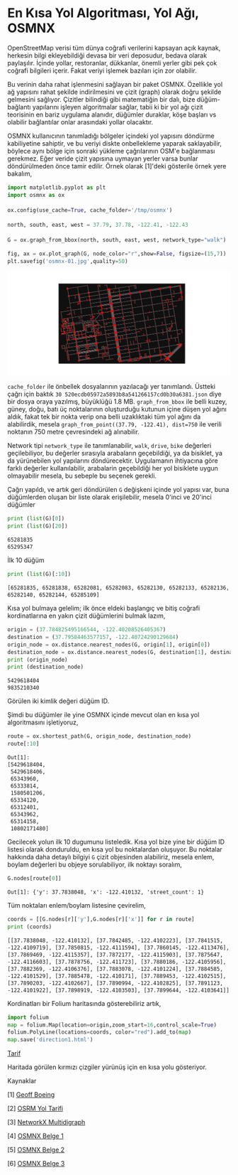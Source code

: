 # En Kısa Yol Algoritması, Yol Ağı, OSMNX

OpenStreetMap verisi tüm dünya coğrafi verilerini kapsayan açık
kaynak, herkesin bilgi ekleyebildiği devasa bir veri deposudur, bedava
olarak paylaşılır. İçinde yollar, restoranlar, dükkanlar, önemli
yerler gibi pek çok coğrafi bilgileri içerir. Fakat veriyi işlemek
bazıları için zor olabilir.

Bu verinin daha rahat işlenmesini sağlayan bir paket OSMNX. Özellikle
yol ağ yapısını rahat şekilde indirilmesini ve çizit (graph) olarak
doğru şekilde gelmesini sağlıyor. Çizitler bilindiği gibi matematiğin
bir dalı, bize düğüm-bağlantı yapılarını işleyen algoritmalar sağlar,
tabii ki bir yol ağı çizit teorisinin en bariz uygulama alanıdır,
düğümler duraklar, köşe başları vs olabilir bağlantılar onlar
arasındaki yollar olacaktır.

OSMNX kullanıcının tanımladığı bölgeler içindeki yol yapısını döndürme
kabiliyetine sahiptir, ve bu veriyi diskte onbellekleme yaparak
saklayabilir, böylece aynı bölge için sonraki yükleme çağrılarının
OSM'e bağlanması gerekmez. Eğer veride çizit yapısına uymayan yerler
varsa bunlar döndürülmeden önce tamir edilir. Örnek olarak [1]'deki
gösterile örnek yere bakalım,

```python
import matplotlib.pyplot as plt
import osmnx as ox

ox.config(use_cache=True, cache_folder='/tmp/osmnx')

north, south, east, west = 37.79, 37.78, -122.41, -122.43

G = ox.graph_from_bbox(north, south, east, west, network_type="walk")
```

```python
fig, ax = ox.plot_graph(G, node_color="r",show=False, figsize=(15,7))
plt.savefig('osmnx-01.jpg',quality=50)
```

![](osmnx-01.jpg)


`cache_folder` ile önbellek dosyalarının yazılacağı yer tanımlandı. Üstteki çağrı
için baktık `30 520ecdb05972a5893b8a541266157cd0b30a6381.json` diye bir dosya
oraya yazılmış, büyüklüğü 1.8 MB. `graph_from_bbox` ile belli kuzey, güney, doğu,
batı üç noktalarının oluşturduğu kutunun içine düşen yol ağını aldık, fakat
tek bir nokta verip ona belli uzaklıktaki tüm yol ağını da alabilirdik, mesela
`graph_from_point((37.79, -122.41), dist=750` ile verili noktanın 750
metre çevresindeki ağ alınabilir.

Network tipi `network_type` ile tanımlanabilir, `walk`, `drive`, `bike`
değerleri geçilebiliyor, bu değerler sırasıyla arabaların geçebildiği, ya da
bisiklet, ya da yürünebilen yol yapılarını döndürecektir. Uygulamanın
ihtiyacına göre farklı değerler kullanılabilir, arabalarin geçebildiği her
yol bisiklete uygun olmayabilir mesela, bu sebeple bu seçenek gerekli.

Çağrı yapıldı, ve artık geri döndürülen `G` değişkeni içinde yol yapısı var,
buna düğümlerden oluşan bir liste olarak erişilebilir, mesela 0'inci
ve 20'inci düğümler


```python
print (list(G)[0])
print (list(G)[20])
```

```text
65281835
65295347
```

İlk 10 düğüm

```python
print (list(G)[:10])
```

```text
[65281835, 65281838, 65282081, 65282083, 65282130, 65282133, 65282136, 65282140, 65282144, 65285109]
```

Kısa yol bulmaya gelelim; ilk önce eldeki başlangıç ve bitiş coğrafi
kordinatlarına en yakın çizit düğümlerini bulmak lazım,

```python
origin = (37.784825495166544, -122.40208526405367)
destination = (37.79584463577157, -122.40724290129684)
origin_node = ox.distance.nearest_nodes(G, origin[1], origin[0])
destination_node = ox.distance.nearest_nodes(G, destination[1], destination[0])
print (origin_node)
print (destination_node)
```

```text
5429618404
9835210340
```

Görülen iki kimlik değeri düğüm ID.

Şimdi bu düğümler ile yine OSMNX içinde mevcut olan en kısa yol
algoritmasını işletiyoruz,

```python
route = ox.shortest_path(G, origin_node, destination_node)
route[:10]
```

```text
Out[1]: 
[5429618404,
 5429618406,
 65343960,
 65333814,
 1580501206,
 65334120,
 65312401,
 65343962,
 65314158,
 10802171480]
```

Gecilecek yolun ilk 10 dugumunu listeledik. Kısa yol bize yine bir
düğüm ID listesi olarak donduruldu, en kısa yol bu noktalardan
oluşuyor. Bu noktalar hakkında daha detaylı bilgiyi `G` çizit
objesinden alabiliriz, mesela enlem, boylam değerleri bu objeye
sorulabiliyor, ilk noktayı soralım,


```python
G.nodes[route[0]]
```

```text
Out[1]: {'y': 37.7838048, 'x': -122.410132, 'street_count': 1}
```

Tüm noktaları enlem/boylam listesine çevirelim,

```python
coords = [[G.nodes[r]['y'],G.nodes[r]['x']] for r in route]
print (coords)
```

```text
[[37.7838048, -122.410132], [37.7842485, -122.4102223], [37.7841515, -122.4109719], [37.7850815, -122.4111594], [37.7860145, -122.4113476], [37.7869469, -122.4115357], [37.7872177, -122.4115903], [37.7875647, -122.4116603], [37.7878756, -122.411723], [37.7880186, -122.4105956], [37.7882369, -122.4106376], [37.7883078, -122.4101224], [37.7884585, -122.4101529], [37.7885478, -122.410171], [37.7889453, -122.4102515], [37.7890203, -122.4102667], [37.7890994, -122.4102825], [37.7891123, -122.4101922], [37.7898919, -122.4103503], [37.7899644, -122.4103641]]
```

Kordinatları bir Folium haritasında gösterebiliriz artık,

```python
import folium
map = folium.Map(location=origin,zoom_start=16,control_scale=True)
folium.PolyLine(locations=coords, color="red").add_to(map)
map.save('direction1.html')
```

[Tarif](direction1.html)

Haritada görülen kırmızı çizgiler yürünüş için en kısa yolu gösteriyor.

Kaynaklar

[1] [Geoff Boeing](https://geoffboeing.com/2016/11/osmnx-python-street-networks/)

[2] [OSRM Yol Tarifi](../../2016/11/yol-tarifi-harita-bilgisi-osrm-backend.html)

[3] [NetworkX Multidigraph](https://networkx.org/documentation/stable/reference/classes/multidigraph.html)

[4] [OSMNX Belge 1](https://github.com/gboeing/osmnx-examples/blob/main/notebooks/01-overview-osmnx.ipynb)

[5] [OSMNX Belge 2](https://github.com/bryanvallejo16/shortest-path-osm/blob/main/shortest_path_osm_updated_example.ipynb)

[6] [OSMNX Belge 3](https://github.com/gboeing/osmnx-examples/blob/main/notebooks/02-routing-speed-time.ipynb)
